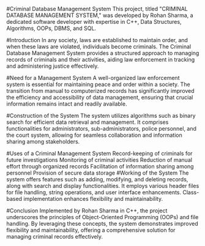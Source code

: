#Criminal Database Management System
This project, titled "CRIMINAL DATABASE MANAGEMENT SYSTEM," was developed by Rohan Sharma, a dedicated software developer with expertise in C++, Data Structures, Algorithms, OOPs, DBMS, and SQL.

#Introduction
In any society, laws are established to maintain order, and when these laws are violated, individuals become criminals. The Criminal Database Management System provides a structured approach to managing records of criminals and their activities, aiding law enforcement in tracking and administering justice effectively.

#Need for a Management System
A well-organized law enforcement system is essential for maintaining peace and order within a society. The transition from manual to computerized records has significantly improved the efficiency and accessibility of data management, ensuring that crucial information remains intact and readily available.

#Construction of the System
The system utilizes algorithms such as binary search for efficient data retrieval and management. It comprises functionalities for administrators, sub-administrators, police personnel, and the court system, allowing for seamless collaboration and information sharing among stakeholders.

#Uses of a Criminal Management System
Record-keeping of criminals for future investigations
Monitoring of criminal activities
Reduction of manual effort through organized records
Facilitation of information sharing among personnel
Provision of secure data storage
#Working of the System
The system offers features such as adding, modifying, and deleting records, along with search and display functionalities. It employs various header files for file handling, string operations, and user interface enhancements. Class-based implementation enhances flexibility and maintainability.

#Conclusion
Implemented by Rohan Sharma in C++, the project underscores the principles of Object-Oriented Programming (OOPs) and file handling. By leveraging these concepts, the system demonstrates improved flexibility and maintainability, offering a comprehensive solution for managing criminal records effectively.

